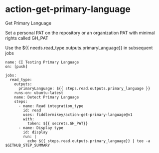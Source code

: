 # action-get-primary-language
Get Primary Language

Set a personal PAT on the repository or an organization PAT with minimal rights called GH_PAT

Use the ${{ needs.read_type.outputs.primaryLanguage}} in subsequent jobs

```
name: CI Testing Primary Language
on: [push]

jobs:
  read_type:
    outputs:
      primaryLanguage: ${{ steps.read.outputs.primary_language }}
    runs-on: ubuntu-latest
    name: Detect Primary Language
    steps:
      - name: Read integration_type
        id: read
        uses: fiddlermikey/action-get-primary-language@v1
        with:
          token: ${{ secrets.GH_PAT}}
      - name: Display type
        id: display
        run: |
          echo ${{ steps.read.outputs.primary_language}} | tee -a $GITHUB_STEP_SUMMARY


